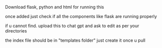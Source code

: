 Download flask, python and html for running this

once added just check if all the components like flask are running properly

if u cannot find. upload this to chat gpt and ask to edit as per your directories

the index file should be in "templates folder" just create it once u pull
